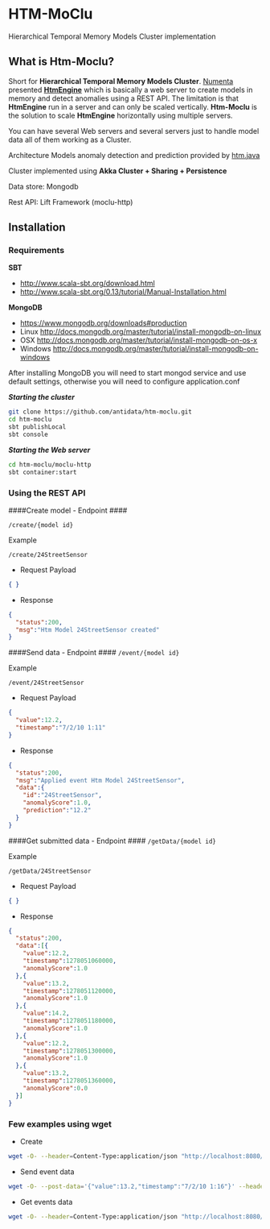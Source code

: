 # HTM-MoClu

Hierarchical Temporal Memory Models Cluster implementation

## What is Htm-Moclu?

Short for **Hierarchical Temporal Memory Models Cluster**. [Numenta](http://numenta.com/) presented **[HtmEngine](https://github.com/numenta/numenta-apps/tree/master/htmengine)** which is basically a web server to create models in memory and detect anomalies using a REST API. The limitation is that **HtmEngine** run in a server and can only be scaled vertically. **Htm-Moclu** is the solution to scale **HtmEngine** horizontally using multiple servers.

You can have several Web servers and several servers just to handle model data all of them working as a Cluster.

Architecture
Models anomaly detection and prediction provided by [htm.java](https://github.com/numenta/htm.java)

Cluster implemented using **Akka Cluster + Sharing + Persistence**

Data store: Mongodb

Rest API: Lift Framework (moclu-http)

## Installation ##

### Requirements ###
**SBT**

* http://www.scala-sbt.org/download.html 
* http://www.scala-sbt.org/0.13/tutorial/Manual-Installation.html

**MongoDB**

* https://www.mongodb.org/downloads#production
* Linux http://docs.mongodb.org/master/tutorial/install-mongodb-on-linux
* OSX http://docs.mongodb.org/master/tutorial/install-mongodb-on-os-x
* Windows http://docs.mongodb.org/master/tutorial/install-mongodb-on-windows

After installing MongoDB you will need to start mongod service and use default settings, otherwise you will need to configure application.conf

***Starting the cluster***
```sh
git clone https://github.com/antidata/htm-moclu.git
cd htm-moclu
sbt publishLocal
sbt console
```

***Starting the Web server***
```sh
cd htm-moclu/moclu-http
sbt container:start
```

### Using the REST API ###

####Create model - Endpoint ####

`/create/{model id}`

Example

`/create/24StreetSensor`

* Request Payload

```json
{ }
```

* Response

```json
{
  "status":200,
  "msg":"Htm Model 24StreetSensor created"
}
```

####Send data - Endpoint ####
`/event/{model id}`

Example

`/event/24StreetSensor`

* Request Payload

```json
{ 
  "value":12.2,
  "timestamp":"7/2/10 1:11" 
}
```

* Response

```json
{
  "status":200,
  "msg":"Applied event Htm Model 24StreetSensor",
  "data":{
    "id":"24StreetSensor",
    "anomalyScore":1.0,
    "prediction":"12.2"
  }
}
```

####Get submitted data - Endpoint ####
`/getData/{model id}`

Example

`/getData/24StreetSensor`

* Request Payload

```json
{ }
```

* Response

```json
{
  "status":200,
  "data":[{
    "value":12.2,
    "timestamp":1278051060000,
    "anomalyScore":1.0
  },{
    "value":13.2,
    "timestamp":1278051120000,
    "anomalyScore":1.0
  },{
    "value":14.2,
    "timestamp":1278051180000,
    "anomalyScore":1.0
  },{
    "value":12.2,
    "timestamp":1278051300000,
    "anomalyScore":1.0
  },{
    "value":13.2,
    "timestamp":1278051360000,
    "anomalyScore":0.0
  }]
}
```

### Few examples using **wget** ###
* Create

```sh
wget -O- --header=Content-Type:application/json "http://localhost:8080/create/24StreetSensor"
```

* Send event data

```sh
wget -O- --post-data='{"value":13.2,"timestamp":"7/2/10 1:16"}' --header=Content-Type:application/json "http://localhost:8080/event/24StreetSensor"
```

* Get events data

```sh
wget -O- --header=Content-Type:application/json "http://localhost:8080/getData/24StreetSensor"
```
